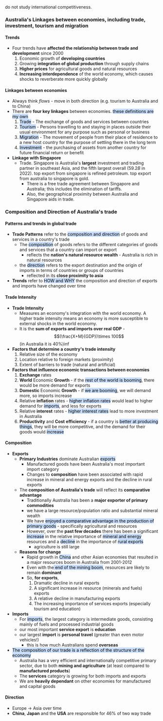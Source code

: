 do not study international competitiveness.
### Australia's Linkages between economies, including trade, investment, tourism and migration
#### Trends
- Four trends have **affected the relationship between trade and development** since 2000
	1. Economic growth of **developing countries**
	2. Growing **integration of global production** through supply chains
	3. **Higher prices** for agricultural goods and natural resources
	4. **Increasing interdependence** of the world economy, which causes shocks to reverberate more quickly globally

#### Linkages between economies
- Always think *flows* - move in both direction (e.g. tourism to Australia and to China)
- There are **four key linkages** between economies. <mark style="background: #ADCCFFA6;">these definitions are my own</mark>
	1. <mark style="background: #ADCCFFA6;">Trade</mark> - The exchange of goods and services between countries
	2. <mark style="background: #ADCCFFA6;">Tourism</mark> - Persons travelling to and staying in places outside their usual environment for any purpose such as personal or business
	3. <mark style="background: #ADCCFFA6;">Migration</mark> - The movement of people from their place of residence to a new host country for the purpose of settling there in the long term 
	4. <mark style="background: #ADCCFFA6;">Investment</mark> - the purchasing of assets from another country for future financial return or benefit
- **Linkage with Singapore**
	- Trade. Singapore is Australia's **largest** investment and trading partner in southeast Asia, and the fifth largest overall ($59.2B$ in 2022).  top export from singapore is refined petroleum. top export from australia to singapore is gold.
		- There is a free trade agreement between Singapore and Australia; this includes the elimination of tariffs.
		- Also, the geographical proximity between Australia and Singapore aids in trade.

### Composition and Direction of Australia's trade
#### Patterns and trends in global trade
- **Trade Patterns** refer to the <mark style="background: #ADCCFFA6;">composition and direction</mark> of goods and services in a country's trade
	- The <mark style="background: #ADCCFFA6;">composition</mark> of goods refers to the different categories of goods and services that a country can import or export
		- reflects the **nation's natural resource wealth** - Australia is rich in natural resources
	- the <mark style="background: #ADCCFFA6;">direction</mark> refers to the export destination and the origin of imports in terms of countries or groups of countries
		- reflected in its **close proximity to asia**
- **Trends** refer to <mark style="background: #ADCCFFA6;">HOW and WHY</mark> the composition and direction of exports and imports have changed over time

#### Trade Intensity
- **Trade Intensity**
	- Measures an economy's integration with the world economy. A higher trade intensity means an economy is more susceptible to external shocks in the world economy.
	- It is the **sum of exports and imports over real GDP** - $$(\frac{X+M}{GDP})\times 100$$ (in Australia it is $40\%$)inf
- **Factors that determine a country's trade intensity**
	1. Relative size of the economy
	2. Location relative to foreign markets (proximity)
	3. Extent of barriers to trade (natural and artificial)
- **Factors that influence economic transactions between economies**
	1. **Exchange** rates
	2. **World** Economic **Growth** - if the <mark style="background: #ADCCFFA6;">rest of the world is booming</mark>, there would be more demand for exports
	3. **Domestic** Economic **Growth** - if <mark style="background: #ADCCFFA6;">we are booming</mark>, we will demand more, so imports increase
	4. Relative **inflation** rates - <mark style="background: #ADCCFFA6;">higher inflation rates</mark> would lead to higher demand for <mark style="background: #ADCCFFA6;">imports</mark>, and less for exports
	5. Relative **interest** rates - <mark style="background: #ADCCFFA6;">higher interest rates</mark> lead to more investment in Australia
	6. **Productivity** and **Cost** **efficiency** - if a country is <mark style="background: #ADCCFFA6;">better at producing things</mark>, they will be more competitive, and the demand for their goods would <mark style="background: #ADCCFFA6;">increase</mark>

#### Composition
- **Exports**
	- **Primary Industries** dominate Australian <mark style="background: #ADCCFFA6;">exports</mark>
		- Manufactured goods have been Australia's most important import category
		- Changes to **composition** have been associated with rapid increase in mineral and energy exports and the decline in rural exports
	- The **composition of Australia's trade** will reflect its **comparative advantage**
		- Traditionally Australia has been a **major exporter of primary commodities**
		- we have a large resource/population ratio and substantial mineral wealth
		- We have <mark style="background: #ADCCFFA6;">enjoyed a comparative advantage in the production of primary goods</mark> - specifically agricultural and resources
		- However, over the **past few decades** there has been a significant <mark style="background: #ADCCFFA6;">increase</mark> in the relative importance of <mark style="background: #ADCCFFA6;">mineral and energy</mark> resources and a <mark style="background: #ADCCFFA6;">decline</mark> in the importance of <mark style="background: #ADCCFFA6;">rural exports</mark>
			- agriculture is still large
	- **Reasons for change**
		- Rapid growth in <mark style="background: #ADCCFFA6;">China</mark> and other Asian economies that resulted in a major resources boom in Australia from 2001-2012
		- Even with the<mark style="background: #ADCCFFA6;"> end of the mining boom</mark>, resources are likely to remain **dominant**
		- So, **for exports**,
			1. Dramatic decline in rural exports
			2. A significant increase in resource (minerals and fuels) exports
			3. A relative decline in manufacturing exports
			4. The increasing importance of services exports (especially tourism and education)
- **Imports**
	- For <mark style="background: #ADCCFFA6;">imports</mark>, the largest category is intermediate goods, consisting mainly of fuels and processed industrial goods
	- our most important **service export** is **education**
	- our largest **import** is **personal travel** (greater than even motor vehicles!)
		- this is how much Australians spend **overseas**
- <mark style="background: #ADCCFFA6;">The composition of our trade is a reflection of the structure of the economy</mark>
	- Australia has a very efficient and internationally competitive primary sector, due to both **mining and agriculture** (at least compared to **manufactured products**)
	- The **services** category is growing for both imports and exports
	- We are **heavily dependant** on other economies for manufactured and capital goods

#### Direction
- Europe $\rightarrow$ Asia over time
- **China**, **Japan** and the **USA** are responsible for 46% of two way trade